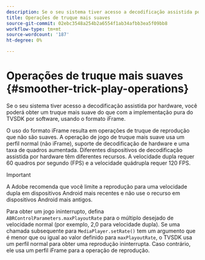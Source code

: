 ```yaml
---
description: Se o seu sistema tiver acesso a decodificação assistida por hardware, você poderá obter um truque mais suave do que com a implementação pura do TVSDK por software, usando o formato iFrame.
title: Operações de truque mais suaves
source-git-commit: 02ebc3548a254b2a6554f1ab34afbb3ea5f09bb8
workflow-type: tm+mt
source-wordcount: '187'
ht-degree: 0%

---
```


# Operações de truque mais suaves {#smoother-trick-play-operations}

Se o seu sistema tiver acesso a decodificação assistida por hardware, você poderá obter um truque mais suave do que com a implementação pura do TVSDK por software, usando o formato iFrame.

<!--<a id="section_3DBFD7A3D1C7453096D3D3885E786263"></a>-->

O uso do formato iFrame resulta em operações de truque de reprodução que não são suaves. A operação de jogo de truque mais suave usa um perfil normal (não iFrame), suporte de decodificação de hardware e uma taxa de quadros aumentada. Diferentes dispositivos de decodificação assistida por hardware têm diferentes recursos. A velocidade dupla requer 60 quadros por segundo (FPS) e a velocidade quádrupla requer 120 FPS.

>[!IMPORTANT]
>
>A Adobe recomenda que você limite a reprodução para uma velocidade dupla em dispositivos Android mais recentes e não use o recurso em dispositivos Android mais antigos.

Para obter um jogo ininterrupto, defina `ABRControlParameters.maxPlayoutRate` para o múltiplo desejado de velocidade normal (por exemplo, 2,0 para velocidade dupla). Se uma chamada subsequente para `MediaPlayer.setRate()` tem um argumento que é menor que ou igual ao valor definido para `maxPlayoutRate`, o TVSDK usa um perfil normal para obter uma reprodução ininterrupta. Caso contrário, ele usa um perfil iFrame para a operação de reprodução.
